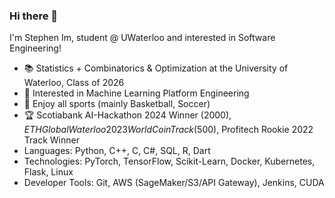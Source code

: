 ### Hi there 👋

<!--
**stephen0403/stephen0403** is a ✨ _special_ ✨ repository because its `README.md` (this file) appears on your GitHub profile.

Here are some ideas to get you started:

- 🔭 I’m currently working on ...
- 🌱 I’m currently learning ...
- 👯 I’m looking to collaborate on ...
- 🤔 I’m looking for help with ...
- 💬 Ask me about ...
- 📫 How to reach me: ...
- 😄 Pronouns: ...
- ⚡ Fun fact: ...
-->

I'm Stephen Im, student @ UWaterloo and interested in Software Engineering!

- 📚 Statistics + Combinatorics & Optimization at the University of Waterloo, Class of 2026
- 🔭 Interested in Machine Learning Platform Engineering
- 🏀 Enjoy all sports (mainly Basketball, Soccer)
- 🏆 Scotiabank AI-Hackathon 2024 Winner ($2000), ETHGlobal Waterloo 2023 WorldCoin Track ($500), Profitech Rookie 2022 Track Winner
- Languages: Python, C++, C, C#, SQL, R, Dart
- Technologies: PyTorch, TensorFlow, Scikit-Learn, Docker, Kubernetes, Flask, Linux
- Developer Tools: Git, AWS (SageMaker/S3/API Gateway), Jenkins, CUDA


